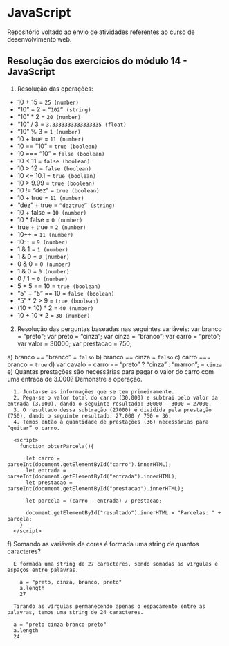 # JavaScript
Repositório voltado ao envio de atividades referentes ao curso de desenvolvimento web.
## Resolução dos exercícios do módulo 14 - JavaScript

1. Resolução das operações:
  * 10 + 15 = ```25 (number)```
  * “10” + 2 = ```“102” (string)```
  * “10” * 2 = ```20 (number)```
  * “10” / 3 = ```3.3333333333333335 (float)```
  * “10” % 3 = ```1 (number)```
  * 10 + true = ```11 (number)```
  * 10 == ”10” = ```true (boolean)```
  * 10 === “10” = ```false (boolean)```
  * 10 < 11 = ```false (boolean)```
  * 10 > 12 = ```false (boolean)```
  * 10 <= 10.1 = ```true (boolean)```
  * 10 > 9.99 = ```true (boolean)```
  * 10 != “dez” = ```true (boolean)```
  * 10 + true = ```11 (number)```
  * “dez” + true = ```“deztrue” (string)```
  * 10 + false = ```10 (number)```
  * 10 * false = ```0 (number)```
  * true + true = ```2 (number)```
  * 10++ = ```11 (number)```
  * 10-- = ```9 (number)```
  * 1 & 1 = ```1 (number)```
  * 1 & 0 = ```0 (number)```
  * 0 & 0 = ```0 (number)```
  * 1 & 0 = ```0 (number)```
  * 0 / 1 = ```0 (number)```
  * 5 + 5 == 10 = ```true (boolean)```
  * “5” + ”5” == 10 = ```false (boolean)```
  * “5” * 2 > 9 = ```true (boolean)```
  * (10 + 10) * 2 = ```40 (number)```
  * 10 + 10 * 2 = ```30 (number)```

2. Resolução das perguntas baseadas nas seguintes variáveis:
  var branco = "preto";
  var preto = “cinza”;
  var cinza = “branco”;
  var carro = “preto”;
  var valor = 30000;
  var prestacao = 750;

a) branco == “branco” = ```falso```
b) branco == cinza = ```falso```
c) carro === branco = ```true```
d) var cavalo = carro == “preto” ? “cinza” : “marron”; = ```cinza```
e) Quantas prestações são necessárias para pagar o valor do carro com uma entrada de 3.000? Demonstre a operação.
  ```
    1. Junta-se as informações que se tem primeiramente.
    2. Pega-se o valor total do carro (30.000) e subtrai pelo valor da entrada (3.000), dando o seguinte resultado: 30000 – 3000 = 27000.
    3. O resultado dessa subtração (27000) é dividida pela prestação (750), dando o seguinte resultado: 27.000 / 750 = 36.
    4. Temos então a quantidade de prestações (36) necessárias para “quitar” o carro.

    <script>
      function obterParcela(){

        let carro = parseInt(document.getElementById("carro").innerHTML);
        let entrada = parseInt(document.getElementById("entrada").innerHTML);
        let prestacao = parseInt(document.getElementById("prestacao").innerHTML);

        let parcela = (carro - entrada) / prestacao;

        document.getElementById("resultado").innerHTML = "Parcelas: " + parcela;
      }
    </script>
  ```
f) Somando as variáveis de cores é formada uma string de quantos caracteres? 
  ```
    É formada uma string de 27 caracteres, sendo somadas as vírgulas e espaços entre palavras.
    
      a = "preto, cinza, branco, preto"
      a.length
      27
  ```
  ```
    Tirando as vírgulas permanecendo apenas o espaçamento entre as palavras, temos uma string de 24 caracteres.

    a = "preto cinza branco preto"
    a.length
    24
  ```
